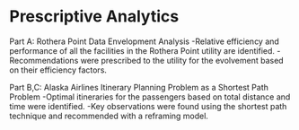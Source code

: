 # Prescriptive Analytics
Part A: Rothera Point Data Envelopment Analysis
-Relative efficiency and performance of all the facilities in the Rothera Point utility are identified.
-Recommendations were prescribed to the utility for the evolvement based on their efficiency factors.

Part B,C: Alaska Airlines Itinerary Planning Problem as a Shortest Path Problem
-Optimal itineraries for the passengers based on total distance and time were identified.
-Key observations were found using the shortest path technique and recommended with a reframing model.
